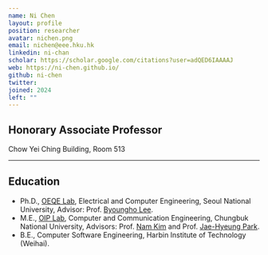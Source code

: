 ```yaml
---
name: Ni Chen
layout: profile
position: researcher
avatar: nichen.png
email: nichen@eee.hku.hk
linkedin: ni-chan
scholar: https://scholar.google.com/citations?user=adQED6IAAAAJ
web: https://ni-chen.github.io/
github: ni-chen
twitter: 
joined: 2024
left: ""
---
```





## Honorary Associate Professor


<i class="fa fa-building"></i> Chow Yei Ching Building, Room 513



<hr>



## Education

- Ph.D., [OEQE Lab](http://oeqelab.snu.ac.kr/), Electrical and Computer Engineering, Seoul National University, Advisor: Prof. [Byoungho Lee](http://oeqelab.snu.ac.kr/PROF).
- M.E., [OIP Lab](http://osp.cbnu.ac.kr/), Computer and Communication Engineering, Chungbuk National University, Advisors: Prof. [Nam Kim](http://osp.cbnu.ac.kr/lab/pro.html) and Prof. [Jae-Hyeung Park](https://sites.google.com/view/3diplab).
- B.E., Computer Software Engineering, Harbin Institute of Technology (Weihai).


